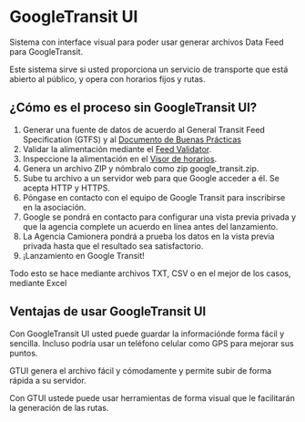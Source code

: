 <!--
To change this license header, choose License Headers in Project Properties.
To change this template file, choose Tools | Templates
and open the template in the editor.
-->

GoogleTransit UI
================

Sistema con interface visual para poder usar generar archivos Data Feed para GoogleTransit.

Este sistema sirve si usted proporciona un servicio de transporte que está abierto al público, y opera con horarios fijos y rutas.

¿Cómo es el proceso sin GoogleTransit UI?
-----------------------------------------

1.  Generar una fuente de datos de acuerdo al <a herf="http://developers.google.com/transit/gtfs/?hl=en">General Transit Feed Specification (GTFS)</a> y al [Documento de Buenas Prácticas]
2.  Validar la alimentación mediante el [Feed Validator].
3.  Inspeccione la alimentación en el [Visor de horarios].
4.  Genera un archivo ZIP y nómbralo como zip google\_transit.zip.
5.  Sube tu archivo a un servidor web para que Google acceder a él. Se acepta HTTP y HTTPS.
6.  Póngase en contacto con el equipo de Google Transit para inscribirse en la asociación.
7.  Google se pondrá en contacto para configurar una vista previa privada y que la agencia complete un acuerdo en línea antes del lanzamiento.
8.  La Agencia Camionera pondrá a prueba los datos en la vista previa privada hasta que el resultado sea satisfactorio.
9.  ¡Lanzamiento en Google Transit!

Todo esto se hace mediante archivos TXT, CSV o en el mejor de los casos, mediante Excel

Ventajas de usar GoogleTransit UI
---------------------------------

Con GoogleTransit UI usted puede guardar la informaciónde forma fácil y sencilla. Incluso podría usar un teléfono celular como GPS para mejorar sus puntos.

GTUI genera el archivo fácil y cómodamente y permite subir de forma rápida a su servidor.

Con GTUI ustede puede usar herramientas de forma visual que le facilitarán la generación de las rutas.

  [Documento de Buenas Prácticas]: http://maps.google.com/help/maps/mapcontent/transit/bestpractices.html
  [Feed Validator]: http://github.com/google/transitfeed/wiki/FeedValidator?hl=en
  [Visor de horarios]: http://github.com/google/transitfeed/wiki/ScheduleViewer?hl=en